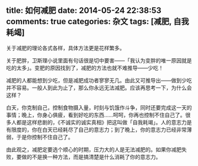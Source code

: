 title: 如何减肥
date: 2014-05-24 22:38:53
comments: true
categories: 杂文
tags: [减肥, 自我耗竭]
---

关于减肥的理论各式各样，具体方法更是花样繁多。

关于肥胖，卫斯理小说里面有句话很是切中要害——「我认为变胖的唯一原因就是吃的太多」。变肥的原因找到了，减肥的方法也就不难推导——少吃！

减肥的人都能想到少吃，但是减肥成功者寥寥无几。由此又可推导出——做到少吃并不容易。一般人到此为止了，那么你永远无法减肥。应该再思考一下，为什么会这样？
<!-- more -->

白天，你克制自己，控制食物摄入量，时刻与饥饿作斗争，同时还要完成这一天的事情；晚上，你身心俱疲，看到好吃的东西……呵呵，你再也控制不住自己了。很多人都是这样悲剧的，《不诚实的诚实真相》把这叫做「自我耗竭」。人的意志力是有限度的，你在白天已经耗尽了自己的意志力；到了晚上，你的意志力已经非常薄弱，于是你控制不住自己了。

由此观之，减肥定要选个顺心的时期，压力大的人是无法减肥的。如果你减肥失败，要做的不是换一种方法，而是搞清楚是什么消耗了你的意志力。


